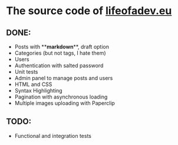 # The source code of [lifeofadev.eu](http://lifeofadev.eu)

## DONE:
- Posts with \*\***markdown**\*\*, draft option
- Categories (but not tags, I hate them)
- Users
- Authentication with salted password
- Unit tests
- Admin panel to manage posts and users
- HTML and CSS
- Syntax Highlighting
- Pagination with asynchronous loading
- Multiple images uploading with Paperclip

## TODO:

- Functional and integration tests